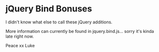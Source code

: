 # jQuery Bind BonusesI didn't know what else to call these jQuery additions.More information can currently be found in jquery.bind.js...sorry it's kinda late right now.Peace xxLuke